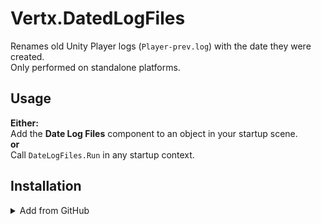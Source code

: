 # Vertx.DatedLogFiles
Renames old Unity Player logs (`Player-prev.log`) with the date they were created.  
Only performed on standalone platforms.

## Usage
**Either:**  
Add the **Date Log Files** component to an object in your startup scene.  
**or**  
Call `DateLogFiles.Run` in any startup context.

## Installation

<details>
<summary>Add from GitHub</summary>

- Open Package Manager
- Click <kbd>+</kbd>
- Select <kbd>Add from Git URL</kbd>
- Paste `https://github.com/vertxxyz/Vertx.DatedLogFiles.git`
- Click <kbd>Add</kbd>  
  **or**
- Edit your `manifest.json` file to contain `"com.vertx.dated-log-files": "https://github.com/vertxxyz/Vertx.DatedLogFiles.git"`

To update the package with new changes, remove the lock from the `packages-lock.json` file.
</details>
